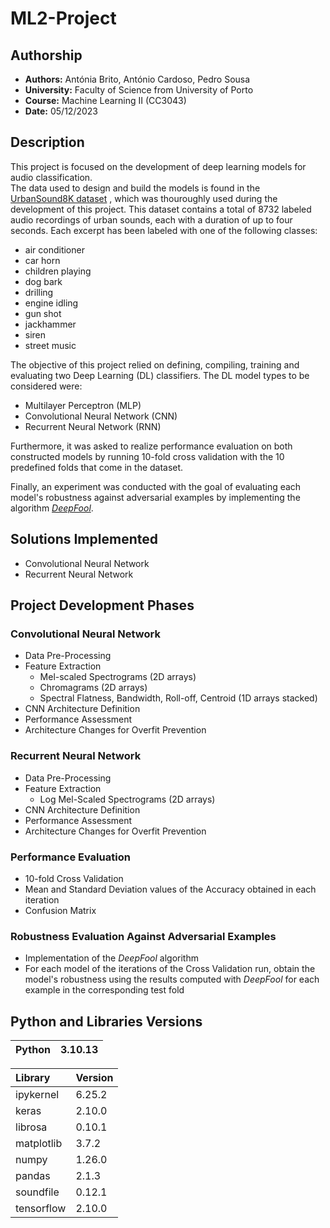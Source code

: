 # ML2-Project

## Authorship

- **Authors:** Antónia Brito, António Cardoso, Pedro Sousa
- **University:** Faculty of Science from University of Porto
- **Course:** Machine Learning II (CC3043)
- **Date:** 05/12/2023

## Description

This project is focused on the development of deep learning models for audio classification.  
The data used to design and build the models is found in the [UrbanSound8K dataset](https://urbansounddataset.weebly.com/urbansound8k.html) , which was thouroughly used during the development of this project. This dataset contains a total of 8732 labeled audio recordings of urban sounds, each with a duration of up to four seconds. Each excerpt has been labeled with one of the following classes:
- air conditioner
- car horn
- children playing
- dog bark
- drilling
- engine idling
- gun shot
- jackhammer
- siren
- street music

The objective of this project relied on defining, compiling, training and evaluating two Deep Learning (DL) classifiers. The DL model types to be considered were:
- Multilayer Perceptron (MLP)
- Convolutional Neural Network (CNN)
- Recurrent Neural Network (RNN)

Furthermore, it was asked to realize performance evaluation on both constructed models by running 10-fold cross validation with the 10 predefined folds that come in the dataset.

Finally, an experiment was conducted with the goal of evaluating each model's robustness against adversarial examples by implementing the algorithm _[DeepFool](https://openaccess.thecvf.com/content_cvpr_2016/papers/Moosavi-Dezfooli_DeepFool_A_Simple_CVPR_2016_paper.pdf)_.

## Solutions Implemented

- Convolutional Neural Network
- Recurrent Neural Network

## Project Development Phases

### Convolutional Neural Network
- Data Pre-Processing
- Feature Extraction
  + Mel-scaled Spectrograms (2D arrays)
  + Chromagrams (2D arrays)
  + Spectral Flatness, Bandwidth, Roll-off, Centroid (1D arrays stacked)
- CNN Architecture Definition
- Performance Assessment
- Architecture Changes for Overfit Prevention

### Recurrent Neural Network
- Data Pre-Processing
- Feature Extraction
  + Log Mel-Scaled Spectrograms (2D arrays)
- CNN Architecture Definition
- Performance Assessment
- Architecture Changes for Overfit Prevention

### Performance Evaluation
- 10-fold Cross Validation
- Mean and Standard Deviation values of the Accuracy obtained in each iteration
- Confusion Matrix

### Robustness Evaluation Against Adversarial Examples
- Implementation of the _DeepFool_ algorithm
- For each model of the iterations of the Cross Validation run, obtain the model's robustness using the results computed with _DeepFool_ for each example in the corresponding test fold

## Python and Libraries Versions

| Python | 3.10.13 |
|:------:|:-------:| 

| Library | Version |
|:--------|:--------|
| ipykernel | 6.25.2 |
| keras | 2.10.0 |
| librosa | 0.10.1 |
| matplotlib | 3.7.2 |
| numpy | 1.26.0 |
| pandas | 2.1.3 |
| soundfile | 0.12.1 |
| tensorflow | 2.10.0 |
